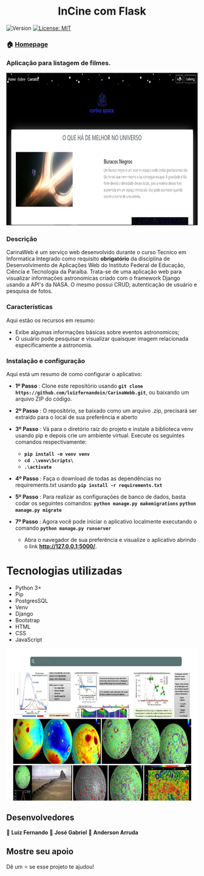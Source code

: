 <h1 align="center">InCine com Flask</h1>
<p>
  <img alt="Version" src="https://img.shields.io/badge/version-1.1.1-blue.svg?cacheSeconds=2592000" />
  <a href="LICENSE" target="_blank">
    <img alt="License: MIT" src="https://img.shields.io/npm/l/react" />
  </a>
</p>

### 🏠 [Homepage](https://github.com/luizfernandoin/CinemaFlask)

###  Aplicação para listagem de filmes.
<img src="https://github.com/luizfernandoin/CarinaWebb/blob/main/static/img/carina1.jpeg" height="400px" width="700px"/>

### Descrição
CarinaWeb é um serviço web desenvolvido durante o curso Tecnico em Informatica Integrado como requisito **obrigatório** da disciplina de Desenvolvimento de Aplicações Web do Instituto Federal de Educação, Ciência e Tecnologia da Paraíba.
Trata-se de uma aplicação web para visualizar informações astronomicas criado com o framework Django usando a API's da NASA. O mesmo possui CRUD, autenticação de usuário e pesquisa de fotos.

### Características
Aqui estão os recursos em resumo:
* Exibe algumas informações básicas sobre eventos astronomicos;
* O usuário pode pesquisar e visualizar quaisquer imagem relacionada especificamente a astronomia.


### Instalação e configuração
Aqui está um resumo de como configurar o aplicativo:
* **1º Passo** : Clone este repositório usando **`git clone https://github.com/luizfernandoin/CarinaWebb.git`**, ou baixando um arquivo ZIP do código.
* **2º Passo** : O repositório, se baixado como um arquivo .zip, precisará ser extraído para o local de sua preferência e aberto
* **3º Passo** : Vá para o diretório raiz do projeto e instale a biblioteca venv usando pip e depois crie um ambiente virtual. Execute os seguintes comandos respectivamente:
    * **`pip install -m venv venv`**
    * **`cd .\venv\Scripts\`**
    * **`.\activate`**
* **4º Passo** : Faça o download de todas as dependências no requirements.txt usando **`pip install -r requirements.txt`**
* **5º Passo** : Para realizar as configurações de banco de dados, basta codar os seguintes comandos:
    **`python manage.py makemigrations`**
    **`python manage.py migrate`**

* **7º Passo** : Agora você pode iniciar o aplicativo localmente executando o comando **`python manage.py runserver`**
    * Abra o navegador de sua preferência e visualize o aplicativo abrindo o link **http://127.0.0.1:5000/**.

# Tecnologias utilizadas
* Python 3+
* Pip
* PostgresSQL  
* Venv
* Django
* Bootstrap
* HTML
* CSS
* JavaScript

<img src="https://github.com/luizfernandoin/CarinaWebb/blob/main/static/img/carina2.jpeg" height="400px" width="700px"/>

## Desenvolvedores

👤 **Luiz Fernando**
👤 **José Gabriel**
👤 **Anderson Arruda**

## Mostre seu apoio

Dê um ⭐️ se esse projeto te ajudou!
